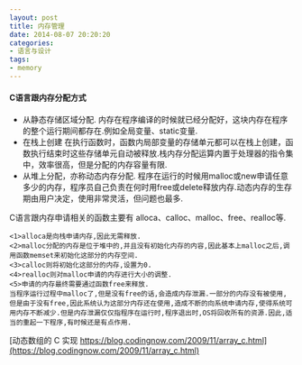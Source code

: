 ```yaml
---
layout: post
title: 内存管理
date: 2014-08-07 20:20:20
categories:
- 语言与设计
tags:
- memory
---
```


#### C语言跟内存分配方式
- 从静态存储区域分配.
       内存在程序编译的时候就已经分配好，这块内存在程序的整个运行期间都存在.例如全局变量、static变量.
- 在栈上创建
       在执行函数时，函数内局部变量的存储单元都可以在栈上创建，函数执行结束时这些存储单元自动被释放.栈内存分配运算内置于处理器的指令集中，效率很高，但是分配的内存容量有限.
- 从堆上分配，亦称动态内存分配.
       程序在运行的时候用malloc或new申请任意多少的内存，程序员自己负责在何时用free或delete释放内存.动态内存的生存期由用户决定，使用非常灵活，但问题也最多.


C语言跟内存申请相关的函数主要有 alloca、calloc、malloc、free、realloc等.

    <1>alloca是向栈申请内存,因此无需释放.
    <2>malloc分配的内存是位于堆中的,并且没有初始化内存的内容,因此基本上malloc之后,调用函数memset来初始化这部分的内存空间.
    <3>calloc则将初始化这部分的内存,设置为0.
    <4>realloc则对malloc申请的内存进行大小的调整.
    <5>申请的内存最终需要通过函数free来释放.
    当程序运行过程中malloc了,但是没有free的话,会造成内存泄漏.一部分的内存没有被使用,但是由于没有free,因此系统认为这部分内存还在使用,造成不断的向系统申请内存,使得系统可用内存不断减少.但是内存泄漏仅仅指程序在运行时,程序退出时,OS将回收所有的资源.因此,适当的重起一下程序,有时候还是有点作用.


[动态数组的 C 实现 https://blog.codingnow.com/2009/11/array_c.html](https://blog.codingnow.com/2009/11/array_c.html)